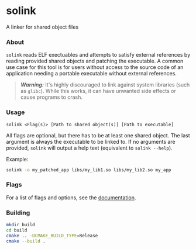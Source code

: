 # solink
A linker for shared object files

### About
`solink` reads ELF exectuables and attempts to satisfy external references by
reading provided shared objects and patching the executable.
A common use case for this tool is for users without access to the 
source code of an application needing a portable executable without external
references.

> **_Warning:_** 
> It's highly discouraged to link against system libraries (such as `glibc`).
> While this works, it can have unwanted side effects or cause programs to 
> crash.

### Usage
```
solink <Flag(s)> [Path to shared object(s)] [Path to executable]
```
All flags are optional, but there has to be at least one shared object.
The last argument is always the executable to be linked to.
If no arguments are provided, `solink` will output a help text (equivalent to
`solink --help`).

Example:
```sh
solink -o my_patched_app libs/my_lib1.so libs/my_lib2.so my_app
```

### Flags
For a list of flags and options, see the [documentation](docs/flags.md).

### Building
```sh
mkdir build
cd build
cmake .. -DCMAKE_BUILD_TYPE=Release
cmake --build .
```
